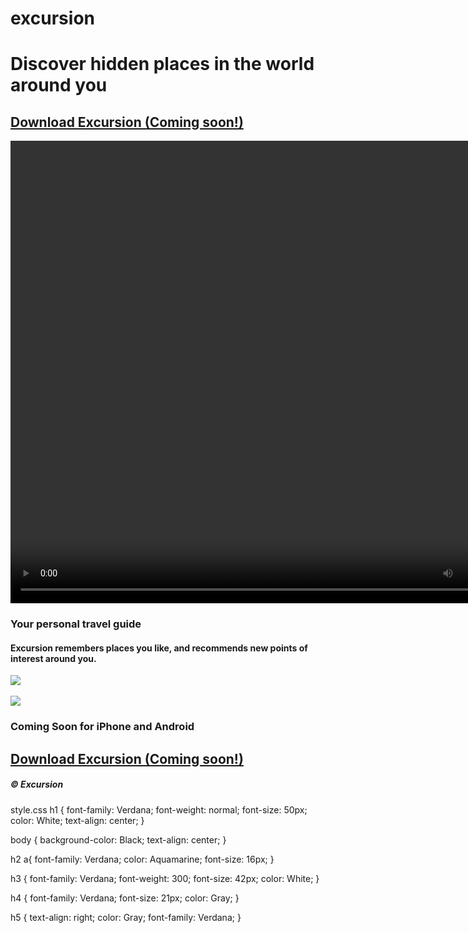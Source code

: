 # excursion
<!DOCTYPE html>
<html>
  <head>
    <link href="./resources/css/style.css" type="text/css" rel="stylesheet">
    <title></title>
  </head>
  <body>
    <h1><strong>Discover hidden places in the world around you</strong></h1>
      <h2><a href="https://o37olhu9oqfi3e9lifct92clc0n3e7674v87scba78b34802rh3g.codecademy.cloud/#">Download Excursion (Coming soon!)</a></h2>
<video width="820" height="740" autoplay>
  <source src="file:///C:/Users/blysaght/Documents/Codeacademy/Projects/excursion/resources/Videos/excursion.mp4" type="video/mp4"></video>
<h3><strong>Your personal travel guide</strong></h3>
    <h4>Excursion remembers places you like, and recommends new points of interest around you.</h4>
  <img src="file:///C:/Users/blysaght/Documents/Codeacademy/Projects/excursion/resources/Images/camp.jpg">
<br><br>
  <img src="file:///C:/Users/blysaght/Documents/Codeacademy/Projects/excursion/resources/Images/phone.png">
<h3><strong>Coming Soon for iPhone and Android</strong></h3>
  <h2><a href="https://o37olhu9oqfi3e9lifct92clc0n3e7674v87scba78b34802rh3g.codecademy.cloud/#">Download Excursion (Coming soon!)</a></h2>
<h5>© Excursion</h5>
  </body>
</html>

style.css
h1 {
  font-family: Verdana;
  font-weight: normal;
  font-size: 50px;
  color: White;
  text-align: center;
}

body {
  background-color: Black;
  text-align: center;
}

h2 a{
  font-family: Verdana;
  color: Aquamarine;
  font-size: 16px;
}

h3 {
  font-family: Verdana;
  font-weight: 300;
  font-size: 42px;
  color: White;
}

h4 {
  font-family: Verdana;
  font-size: 21px;
  color: Gray;
}

h5 {
  text-align: right;
  color: Gray;
  font-family: Verdana;
}
